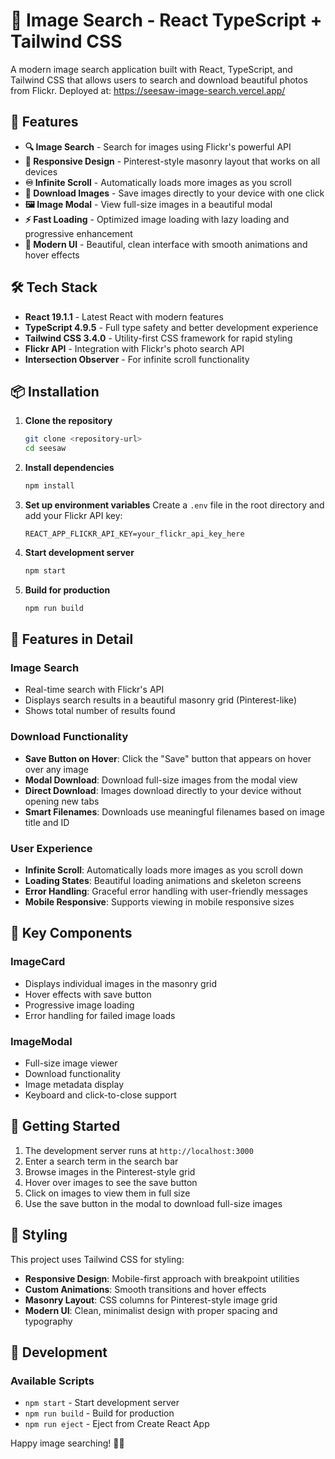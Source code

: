 # 📸 Image Search - React TypeScript + Tailwind CSS

A modern image search application built with React, TypeScript, and Tailwind CSS that allows users to search and download beautiful photos from Flickr. 
Deployed at: https://seesaw-image-search.vercel.app/

## 🚀 Features

- **🔍 Image Search** - Search for images using Flickr's powerful API
- **📱 Responsive Design** - Pinterest-style masonry layout that works on all devices
- **♾️ Infinite Scroll** - Automatically loads more images as you scroll
- **💾 Download Images** - Save images directly to your device with one click
- **🖼️ Image Modal** - View full-size images in a beautiful modal
- **⚡ Fast Loading** - Optimized image loading with lazy loading and progressive enhancement
- **🎨 Modern UI** - Beautiful, clean interface with smooth animations and hover effects

## 🛠️ Tech Stack

- **React 19.1.1** - Latest React with modern features
- **TypeScript 4.9.5** - Full type safety and better development experience
- **Tailwind CSS 3.4.0** - Utility-first CSS framework for rapid styling
- **Flickr API** - Integration with Flickr's photo search API
- **Intersection Observer** - For infinite scroll functionality

## 📦 Installation

1. **Clone the repository**
   ```bash
   git clone <repository-url>
   cd seesaw
   ```

2. **Install dependencies**
   ```bash
   npm install
   ```

3. **Set up environment variables**
   Create a `.env` file in the root directory and add your Flickr API key:
   ```env
   REACT_APP_FLICKR_API_KEY=your_flickr_api_key_here
   ```

4. **Start development server**
   ```bash
   npm start
   ```

5. **Build for production**
   ```bash
   npm run build
   ```
## 🎨 Features in Detail

### Image Search
- Real-time search with Flickr's API
- Displays search results in a beautiful masonry grid (Pinterest-like)
- Shows total number of results found

### Download Functionality
- **Save Button on Hover**: Click the "Save" button that appears on hover over any image
- **Modal Download**: Download full-size images from the modal view
- **Direct Download**: Images download directly to your device without opening new tabs
- **Smart Filenames**: Downloads use meaningful filenames based on image title and ID

### User Experience
- **Infinite Scroll**: Automatically loads more images as you scroll down
- **Loading States**: Beautiful loading animations and skeleton screens
- **Error Handling**: Graceful error handling with user-friendly messages
- **Mobile Responsive**: Supports viewing in mobile responsive sizes

## 🎯 Key Components

### ImageCard
- Displays individual images in the masonry grid
- Hover effects with save button
- Progressive image loading
- Error handling for failed image loads

### ImageModal
- Full-size image viewer
- Download functionality
- Image metadata display
- Keyboard and click-to-close support

## 🚀 Getting Started

1. The development server runs at `http://localhost:3000`
2. Enter a search term in the search bar
3. Browse images in the Pinterest-style grid
4. Hover over images to see the save button
5. Click on images to view them in full size
6. Use the save button in the modal to download full-size images

## 🎨 Styling

This project uses Tailwind CSS for styling:
- **Responsive Design**: Mobile-first approach with breakpoint utilities
- **Custom Animations**: Smooth transitions and hover effects
- **Masonry Layout**: CSS columns for Pinterest-style image grid
- **Modern UI**: Clean, minimalist design with proper spacing and typography

## 🔧 Development

### Available Scripts
- `npm start` - Start development server
- `npm run build` - Build for production
- `npm run eject` - Eject from Create React App

Happy image searching! 📸✨
